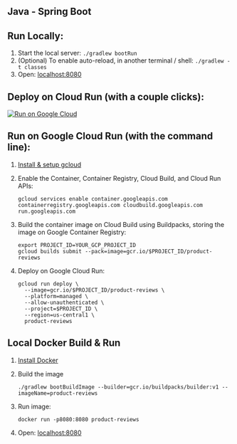 Java - Spring Boot
------------------

## Run Locally:
1. Start the local server: `./gradlew bootRun`
1. (Optional) To enable auto-reload, in another terminal / shell: `./gradlew -t classes`
1. Open: [localhost:8080](http://localhost:8080)

## Deploy on Cloud Run (with a couple clicks):
[![Run on Google Cloud](https://deploy.cloud.run/button.svg)](https://deploy.cloud.run)

## Run on Google Cloud Run (with the command line):

1. [Install & setup gcloud](https://cloud.google.com/sdk/install)

1. Enable the Container, Container Registry, Cloud Build, and Cloud Run APIs:
    ```
    gcloud services enable container.googleapis.com containerregistry.googleapis.com cloudbuild.googleapis.com run.googleapis.com
    ```

1. Build the container image on Cloud Build using Buildpacks, storing the image on Google Container Registry:
    ```
    export PROJECT_ID=YOUR_GCP_PROJECT_ID
    gcloud builds submit --pack=image=gcr.io/$PROJECT_ID/product-reviews
    ```

1. Deploy on Google Cloud Run:
    ```
    gcloud run deploy \
      --image=gcr.io/$PROJECT_ID/product-reviews \
      --platform=managed \
      --allow-unauthenticated \
      --project=$PROJECT_ID \
      --region=us-central1 \
      product-reviews
    ```

## Local Docker Build & Run

1. [Install Docker](https://docs.docker.com/get-docker/)

1. Build the image
    ```
    ./gradlew bootBuildImage --builder=gcr.io/buildpacks/builder:v1 --imageName=product-reviews
    ```

1. Run image:
    ```
    docker run -p8080:8080 product-reviews
    ```

1. Open: [localhost:8080](http://localhost:8080)

